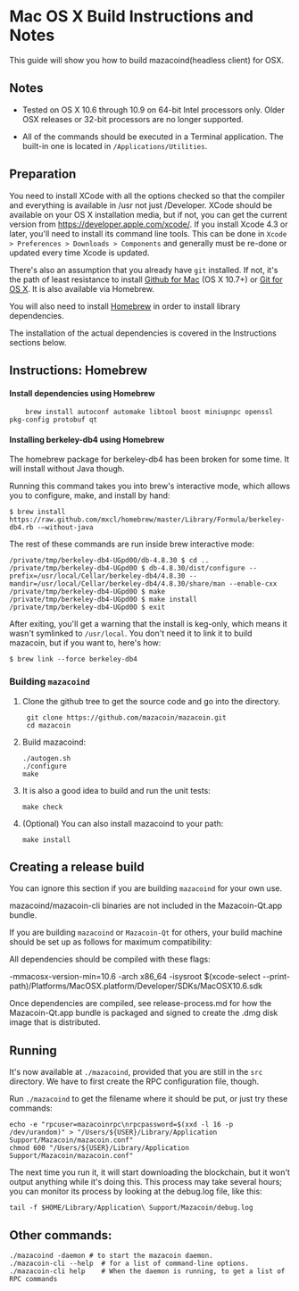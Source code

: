 Mac OS X Build Instructions and Notes
====================================
This guide will show you how to build mazacoind(headless client) for OSX.

Notes
-----

* Tested on OS X 10.6 through 10.9 on 64-bit Intel processors only.
Older OSX releases or 32-bit processors are no longer supported.

* All of the commands should be executed in a Terminal application. The
built-in one is located in `/Applications/Utilities`.

Preparation
-----------

You need to install XCode with all the options checked so that the compiler
and everything is available in /usr not just /Developer. XCode should be
available on your OS X installation media, but if not, you can get the
current version from https://developer.apple.com/xcode/. If you install
Xcode 4.3 or later, you'll need to install its command line tools. This can
be done in `Xcode > Preferences > Downloads > Components` and generally must
be re-done or updated every time Xcode is updated.

There's also an assumption that you already have `git` installed. If
not, it's the path of least resistance to install [Github for Mac](https://mac.github.com/)
(OS X 10.7+) or
[Git for OS X](https://code.google.com/p/git-osx-installer/). It is also
available via Homebrew.

You will also need to install [Homebrew](http://brew.sh) in order to install library
dependencies.

The installation of the actual dependencies is covered in the Instructions
sections below.

Instructions: Homebrew
----------------------

#### Install dependencies using Homebrew

        brew install autoconf automake libtool boost miniupnpc openssl pkg-config protobuf qt

#### Installing berkeley-db4 using Homebrew

The homebrew package for berkeley-db4 has been broken for some time.  It will install without Java though.

Running this command takes you into brew's interactive mode, which allows you to configure, make, and install by hand:
```
$ brew install https://raw.github.com/mxcl/homebrew/master/Library/Formula/berkeley-db4.rb -–without-java 
```

The rest of these commands are run inside brew interactive mode:
```
/private/tmp/berkeley-db4-UGpd0O/db-4.8.30 $ cd ..
/private/tmp/berkeley-db4-UGpd0O $ db-4.8.30/dist/configure --prefix=/usr/local/Cellar/berkeley-db4/4.8.30 --mandir=/usr/local/Cellar/berkeley-db4/4.8.30/share/man --enable-cxx
/private/tmp/berkeley-db4-UGpd0O $ make
/private/tmp/berkeley-db4-UGpd0O $ make install
/private/tmp/berkeley-db4-UGpd0O $ exit
```

After exiting, you'll get a warning that the install is keg-only, which means it wasn't symlinked to `/usr/local`.  You don't need it to link it to build mazacoin, but if you want to, here's how:

    $ brew link --force berkeley-db4


### Building `mazacoind`

1. Clone the github tree to get the source code and go into the directory.

        git clone https://github.com/mazacoin/mazacoin.git
        cd mazacoin

2.  Build mazacoind:

        ./autogen.sh
        ./configure
        make

3.  It is also a good idea to build and run the unit tests:

        make check

4.  (Optional) You can also install mazacoind to your path:

        make install

Creating a release build
------------------------
You can ignore this section if you are building `mazacoind` for your own use.

mazacoind/mazacoin-cli binaries are not included in the Mazacoin-Qt.app bundle.

If you are building `mazacoind` or `Mazacoin-Qt` for others, your build machine should be set up
as follows for maximum compatibility:

All dependencies should be compiled with these flags:

 -mmacosx-version-min=10.6
 -arch x86_64
 -isysroot $(xcode-select --print-path)/Platforms/MacOSX.platform/Developer/SDKs/MacOSX10.6.sdk

Once dependencies are compiled, see release-process.md for how the Mazacoin-Qt.app
bundle is packaged and signed to create the .dmg disk image that is distributed.

Running
-------

It's now available at `./mazacoind`, provided that you are still in the `src`
directory. We have to first create the RPC configuration file, though.

Run `./mazacoind` to get the filename where it should be put, or just try these
commands:

    echo -e "rpcuser=mazacoinrpc\nrpcpassword=$(xxd -l 16 -p /dev/urandom)" > "/Users/${USER}/Library/Application Support/Mazacoin/mazacoin.conf"
    chmod 600 "/Users/${USER}/Library/Application Support/Mazacoin/mazacoin.conf"

The next time you run it, it will start downloading the blockchain, but it won't
output anything while it's doing this. This process may take several hours;
you can monitor its process by looking at the debug.log file, like this:

    tail -f $HOME/Library/Application\ Support/Mazacoin/debug.log

Other commands:
-------

    ./mazacoind -daemon # to start the mazacoin daemon.
    ./mazacoin-cli --help  # for a list of command-line options.
    ./mazacoin-cli help    # When the daemon is running, to get a list of RPC commands
